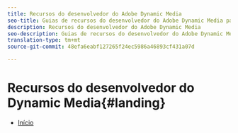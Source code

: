 ```yaml
---
title: Recursos do desenvolvedor do Adobe Dynamic Media
seo-title: Guias de recursos do desenvolvedor do Adobe Dynamic Media para visualizadores, serviço de imagens, renderização de imagens e produção de imagens
description: Recursos do desenvolvedor do Adobe Dynamic Media
seo-description: Guias de recursos do desenvolvedor do Adobe Dynamic Media para visualizadores, serviço de imagens, renderização de imagens e produção de imagens
translation-type: tm+mt
source-git-commit: 48efa6eabf127265f24ec5986a46893cf431a07d

---
```



# Recursos do desenvolvedor do Dynamic Media{#landing}

+ [Início](/help/landing/home.md)

<!--This TOC may not be necessary. Not sure, so leaving it in.
+ [Viewers Reference Guide](/help/aem-viewers-ref/home.md)
+ [IS/IR API](/help/aem-is-ir-api/home.md)
+ [IPS API](/help/aem-ips-api/c-overview.md)
+ [Image Authoring](/help/aem-ia/aem-ia-home.md)
+ Vignette Automation Module for Python{#vignette}
  + [Vignette Automation Module for Python](/help/vignette-automation-module-for-python/c-vampyhome.md)
+ [Dynamic Media Classic Release Notes](/help/s7-release-notes/home.md)
-->
